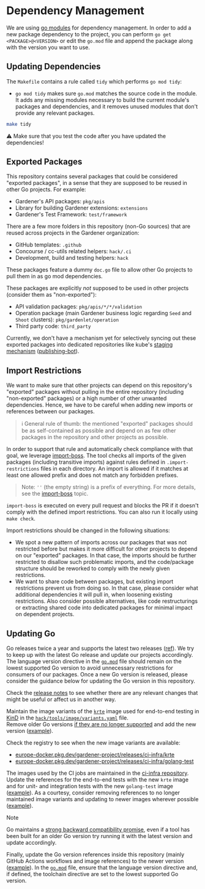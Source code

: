 # Dependency Management

We are using [go modules](https://github.com/golang/go/wiki/Modules) for dependency management.
In order to add a new package dependency to the project, you can perform `go get <PACKAGE>@<VERSION>` or edit the `go.mod` file and append the package along with the version you want to use.

## Updating Dependencies

The `Makefile` contains a rule called `tidy` which performs `go mod tidy`:

- `go mod tidy` makes sure `go.mod` matches the source code in the module. It adds any missing modules necessary to build the current module's packages and dependencies, and it removes unused modules that don't provide any relevant packages.

```bash
make tidy
```

:warning: Make sure that you test the code after you have updated the dependencies!

## Exported Packages

This repository contains several packages that could be considered "exported packages", in a sense that they are supposed to be reused in other Go projects.
For example:

- Gardener's API packages: `pkg/apis`
- Library for building Gardener extensions: `extensions`
- Gardener's Test Framework: `test/framework`

There are a few more folders in this repository (non-Go sources) that are reused across projects in the Gardener organization:

- GitHub templates: `.github`
- Concourse / cc-utils related helpers: `hack/.ci`
- Development, build and testing helpers: `hack`

These packages feature a dummy `doc.go` file to allow other Go projects to pull them in as go mod dependencies.

These packages are explicitly *not* supposed to be used in other projects (consider them as "non-exported"):

- API validation packages: `pkg/apis/*/*/validation`
- Operation package (main Gardener business logic regarding `Seed` and `Shoot` clusters): `pkg/gardenlet/operation`
- Third party code: `third_party`

Currently, we don't have a mechanism yet for selectively syncing out these exported packages into dedicated repositories like kube's [staging mechanism](https://github.com/kubernetes/kubernetes/tree/master/staging) ([publishing-bot](https://github.com/kubernetes/publishing-bot)).

## Import Restrictions

We want to make sure that other projects can depend on this repository's "exported" packages without pulling in the entire repository (including "non-exported" packages) or a high number of other unwanted dependencies.
Hence, we have to be careful when adding new imports or references between our packages.

> ℹ️ General rule of thumb: the mentioned "exported" packages should be as self-contained as possible and depend on as few other packages in the repository and other projects as possible.

In order to support that rule and automatically check compliance with that goal, we leverage [import-boss](https://github.com/kubernetes/kubernetes/blob/master/cmd/import-boss).
The tool checks all imports of the given packages (including transitive imports) against rules defined in `.import-restrictions` files in each directory.
An import is allowed if it matches at least one allowed prefix and does not match any forbidden prefixes.

> Note: `''` (the empty string) is a prefix of everything.
For more details, see the [import-boss](https://github.com/kubernetes/kubernetes/blob/master/cmd/import-boss/README.md) topic.

`import-boss` is executed on every pull request and blocks the PR if it doesn't comply with the defined import restrictions.
You can also run it locally using `make check`.

Import restrictions should be changed in the following situations:

- We spot a new pattern of imports across our packages that was not restricted before but makes it more difficult for other projects to depend on our "exported" packages.
  In that case, the imports should be further restricted to disallow such problematic imports, and the code/package structure should be reworked to comply with the newly given restrictions.
- We want to share code between packages, but existing import restrictions prevent us from doing so.
  In that case, please consider what additional dependencies it will pull in, when loosening existing restrictions.
  Also consider possible alternatives, like code restructurings or extracting shared code into dedicated packages for minimal impact on dependent projects.

## Updating Go

Go releases twice a year and supports the latest two releases ([ref](https://go.dev/s/release)).
We try to keep up with the latest Go release and update our projects accordingly.
The language version directive in the [`go.mod`](../../go.mod) file should remain on the lowest supported Go version to avoid unnecessary restrictions for consumers of our packages.
Once a new Go version is released, please consider the guidance below for updating the Go version in this repository.

Check the [release notes](https://go.dev/doc/devel/release) to see whether there are any relevant changes that might be useful or affect us in another way.

Maintain the image variants of the [`krte`](https://github.com/gardener/ci-infra/tree/master/images/krte) image used for end-to-end testing in [KinD](https://kind.sigs.k8s.io/) in the [`hack/tools/image/variants.yaml`](../../hack/tools/image/variants.yaml) file.  
Remove older Go versions [if they are no longer supported](https://endoflife.date/go) and add the new version ([example](https://github.com/gardener/gardener/pull/12770)).

Check the registry to see when the new image variants are available:
* [europe-docker.pkg.dev/gardener-project/releases/ci-infra/krte](https://console.cloud.google.com/artifacts/docker/gardener-project/europe/releases/ci-infra%2Fkrte)
* [europe-docker.pkg.dev/gardener-project/releases/ci-infra/golang-test](https://console.cloud.google.com/artifacts/docker/gardener-project/europe/releases/ci-infra%2Fgolang-test)

The images used by the CI jobs are maintained in the [ci-infra repository](https://github.com/gardener/ci-infra).
Update the references for the end-to-end tests with the new `krte` image and for unit- and integration tests with the new `golang-test` image ([example](https://github.com/gardener/ci-infra/pull/4338)).
As a courtesy, consider removing references to no longer maintained image variants and updating to newer images wherever possible ([example](https://github.com/gardener/ci-infra/pull/4352)).

> [!NOTE]  
> Go maintains a [strong backward compatibility promise](https://go.dev/blog/compat), even if a tool has been built for an older Go version try running it with the latest version and update accordingly.

Finally, update the Go version references inside this repository (mainly GitHub Actions workflows and image references) to the newer version ([example](https://github.com/gardener/gardener/pull/12753)).
In the [`go.mod`](../../go.mod) file, ensure that the language version directive and, if defined, the toolchain directive are set to the lowest supported Go version.
